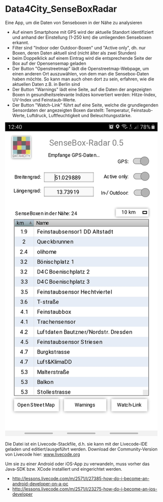 # Data4City_SenseBoxRadar
Eine App, um die Daten von Senseboxen in der Nähe zu analysieren

* Auf einem Smartphone mit GPS wird der aktuelle Standort identifiziert und anhand der Einstellung (1-250 km) die umliegenden Senseboxen erkannt.
* Filter sind "Indoor oder Outdoor-Boxen" und "Active only", dh. nur Boxen, deren Daten aktuell sind (nicht älter als zwei Stunden)
* beim Doppelklick auf einem Eintrag wird die entsprechende Seite der Box auf der Opensensemap geladen
* Der Button "Openstreetmap" lädt die Openstreetmap-Webpage, um einen anderen Ort auszuwählen, von dem man die Sensebox-Daten haben möchte. So kann man auch ohen dort zu sein, erfahren, wie die aktuellen Daten z.B. in Berlin sind
* Der Button "Warnings" lädt eine Seite, auf die Daten der angezeigten Boxen in gesundheitsrelevante Indizes konvertiert werden: Hitze-Index, UV-Index und Feinstaub-Werte.
* Der Button "Watch-Link" führt auf eine Seite, welche die grundlegenden Sensordaten der angezeigten Boxen darstellt: Temperatur, Feinstaub-Werte, Luftdruck, Luftfeuchtigkeit und Beleuchtungsstärke.




![SenseboxRadar](SenseboxRadar.jpg)


Die Datei ist ein Livecode-Stackfile, d.h. sie kann mit der Livecode-IDE geladen und editiert/ausgeführt werden. 
Download der Community-Version von Livecode hier: www.livecode.org

Um sie zu einer Android oder iOS-App zu verwandeln, muss vorher das Java-SDK bzw. XCode installiert und eingerichtet werden.
* http://lessons.livecode.com/m/2571/l/27385-how-do-i-become-an-android-developer-on-a-pc
* http://lessons.livecode.com/m/2571/l/23275-how-do-i-become-an-ios-developer
